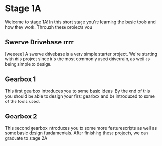 # Stage 1A 
Welcome to stage 1A! In this short stage you're learning the basic tools and how they work. Through these projects you

## Swerve Drivebase rrrr
[weeeee] 
A swerve drivebase is a very simple starter project. We're starting with this project since it's the most commonly used drivetrain, as well as being simple to design. 

## Gearbox 1
This first gearbox introduces you to some basic ideas. By the end of this you should be able to design your first gearbox and be introduced to some of the tools used. 
## Gearbox 2
This second gearbox introduces you to some more featurescripts as well as some basic design fundamentals. After finishing these projects, we can graduate to stage 2A

